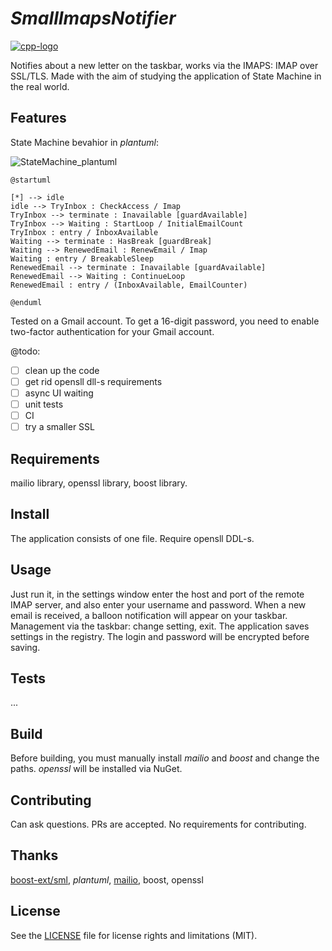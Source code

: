 # _SmallImapsNotifier_
[![cpp-logo](https://img.shields.io/badge/C++v20-Solutions-blue.svg?style=flat&logo=c%2B%2B)](
https://en.wikipedia.org/wiki/C++
)

Notifies about a new letter on the taskbar, works via the IMAPS: IMAP over SSL/TLS.
Made with the aim of studying the application of State Machine in the real world.

## Features
State Machine bevahior in *plantuml*:

![StateMachine_plantuml](https://github.com/Alex0vSky/SmallImapsNotifier/assets/52796897/1fca7162-ee3d-4921-bde4-03df3403368a)

```
@startuml

[*] --> idle
idle --> TryInbox : CheckAccess / Imap
TryInbox --> terminate : Inavailable [guardAvailable]
TryInbox --> Waiting : StartLoop / InitialEmailCount
TryInbox : entry / InboxAvailable
Waiting --> terminate : HasBreak [guardBreak]
Waiting --> RenewedEmail : RenewEmail / Imap
Waiting : entry / BreakableSleep
RenewedEmail --> terminate : Inavailable [guardAvailable]
RenewedEmail --> Waiting : ContinueLoop
RenewedEmail : entry / (InboxAvailable, EmailCounter)

@enduml
```

Tested on a Gmail account. To get a 16-digit password, you need to enable two-factor authentication for your Gmail account.

@todo:
- [ ] clean up the code
- [ ] get rid opensll dll-s requirements
- [ ] async UI waiting
- [ ] unit tests
- [ ] CI
- [ ] try a smaller SSL

## Requirements
mailio library, openssl library, boost library.

## Install
The application consists of one file. Require opensll DDL-s.

## Usage
Just run it, in the settings window enter the host and port of the remote IMAP server, and also enter your username and password.
When a new email is received, a balloon notification will appear on your taskbar.
Management via the taskbar: change setting, exit.
The application saves settings in the registry. The login and password will be encrypted before saving.

## Tests
...

## Build
Before building, you must manually install *mailio* and *boost* and change the paths.
*openssl* will be installed via NuGet.

## Contributing
Can ask questions. PRs are accepted. No requirements for contributing.

## Thanks
[boost-ext/sml](https://github.com/boost-ext/sml), *plantuml*, [mailio](https://github.com/karastojko/mailio), boost, openssl

## License
See the [LICENSE](https://github.com/Alex0vSky/SmallImapsNotifier/blob/main/LICENSE) file for license rights and limitations (MIT).
